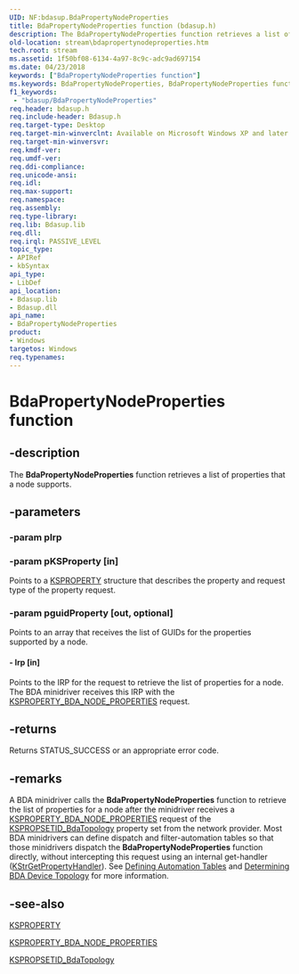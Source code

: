 ```yaml
---
UID: NF:bdasup.BdaPropertyNodeProperties
title: BdaPropertyNodeProperties function (bdasup.h)
description: The BdaPropertyNodeProperties function retrieves a list of properties that a node supports.
old-location: stream\bdapropertynodeproperties.htm
tech.root: stream
ms.assetid: 1f50bf08-6134-4a97-8c9c-adc9ad697154
ms.date: 04/23/2018
keywords: ["BdaPropertyNodeProperties function"]
ms.keywords: BdaPropertyNodeProperties, BdaPropertyNodeProperties function [Streaming Media Devices], bdaref_fc328c79-7b0b-4646-91cd-3e4957b30b2a.xml, bdasup/BdaPropertyNodeProperties, stream.bdapropertynodeproperties
f1_keywords:
 - "bdasup/BdaPropertyNodeProperties"
req.header: bdasup.h
req.include-header: Bdasup.h
req.target-type: Desktop
req.target-min-winverclnt: Available on Microsoft Windows XP and later operating systems. This routine is available on the Windows 2000 platform only if Microsoft DirectX 9.0 and later is installed on that platform.
req.target-min-winversvr: 
req.kmdf-ver: 
req.umdf-ver: 
req.ddi-compliance: 
req.unicode-ansi: 
req.idl: 
req.max-support: 
req.namespace: 
req.assembly: 
req.type-library: 
req.lib: Bdasup.lib
req.dll: 
req.irql: PASSIVE_LEVEL
topic_type:
- APIRef
- kbSyntax
api_type:
- LibDef
api_location:
- Bdasup.lib
- Bdasup.dll
api_name:
- BdaPropertyNodeProperties
product:
- Windows
targetos: Windows
req.typenames: 
---
```


# BdaPropertyNodeProperties function


## -description


The <b>BdaPropertyNodeProperties</b> function retrieves a list of properties that a node supports. 


## -parameters




### -param pIrp




### -param pKSProperty [in]

Points to a <a href="https://docs.microsoft.com/previous-versions/ff564262(v=vs.85)">KSPROPERTY</a> structure that describes the property and request type of the property request.


### -param pguidProperty [out, optional]

Points to an array that receives the list of GUIDs for the properties supported by a node.


#### - Irp [in]

Points to the IRP for the request to retrieve the list of properties for a node. The BDA minidriver receives this IRP with the <a href="https://docs.microsoft.com/windows-hardware/drivers/stream/ksproperty-bda-node-properties">KSPROPERTY_BDA_NODE_PROPERTIES</a> request.


## -returns



Returns STATUS_SUCCESS or an appropriate error code. 




## -remarks



A BDA minidriver calls the <b>BdaPropertyNodeProperties</b> function to retrieve the list of properties for a node after the minidriver receives a <a href="https://docs.microsoft.com/windows-hardware/drivers/stream/ksproperty-bda-node-properties">KSPROPERTY_BDA_NODE_PROPERTIES</a> request of the <a href="https://docs.microsoft.com/windows-hardware/drivers/stream/kspropsetid-bdatopology">KSPROPSETID_BdaTopology</a> property set from the network provider. Most BDA minidrivers can define dispatch and filter-automation tables so that those minidrivers dispatch the <b>BdaPropertyNodeProperties</b> function directly, without intercepting this request using an internal get-handler (<a href="https://docs.microsoft.com/previous-versions/ff567177(v=vs.85)">KStrGetPropertyHandler</a>). See <a href="https://docs.microsoft.com/windows-hardware/drivers/stream/defining-automation-tables">Defining Automation Tables</a> and <a href="https://docs.microsoft.com/windows-hardware/drivers/stream/determining-bda-device-topology">Determining BDA Device Topology</a> for more information. 




## -see-also




<a href="https://docs.microsoft.com/previous-versions/ff564262(v=vs.85)">KSPROPERTY</a>



<a href="https://docs.microsoft.com/windows-hardware/drivers/stream/ksproperty-bda-node-properties">KSPROPERTY_BDA_NODE_PROPERTIES</a>



<a href="https://docs.microsoft.com/windows-hardware/drivers/stream/kspropsetid-bdatopology">KSPROPSETID_BdaTopology</a>
 

 

